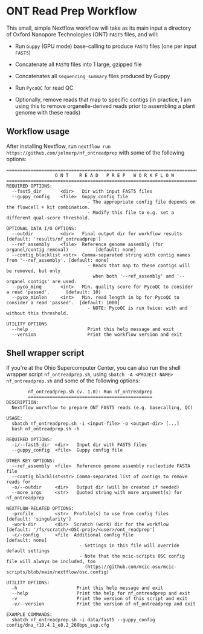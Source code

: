 
# ONT Read Prep Workflow

This small, simple Nextflow workflow will take as its main input a directory of
Oxford Nanopore Technologies (ONT) `FAST5` files, and will:

- Run `Guppy` (GPU mode) base-calling to produce `FASTQ` files (one per input `FAST5`)

- Concatenate all `FASTQ` files into 1 large, gzipped file

- Concatenates all `sequencing_summary` files produced by Guppy

- Run `PycoQC` for read QC

- Optionally, remove reads that map to specific contigs
  (in practice, I am using this to remove organelle-derived reads prior
  to assembling a plant genome with these reads)

## Workflow usage

After installing Nextflow,
run `nextflow run https://github.com/jelmerp/nf_ontreadprep` with some of the
following options:

```
============================================================================
                  O N T    R E A D   P R E P   W O R K F L O W
============================================================================
REQUIRED OPTIONS:
  --fast5_dir       <dir>   Dir with input FAST5 files
  --guppy_config    <file>  Guppy config file
                              - The appropriate config file depends on the flowcell + kit combination.
                              - Modify this file to e.g. set a different qual-score threshold. 

OPTIONAL DATA I/O OPTIONS:
  --outdir          <dir>   Final output dir for workflow results                           [default: 'results/nf_ontreadprep']
  --ref_assembly    <file>  Reference genome assembly (for organel/contig removal)          [default: none]
  --contig_blacklist <str>  Comma-separated string with contig names from '--ref_assembly'. [default: none]
                              - Reads that map to these contigs will be removed, but only
                                when both '--ref_assembly' and '--organel_contigs' are used.
  --pyco_minq       <int>   Min. quality score for PycoQC to consider a read 'passed'.      [default: 10]
  --pyco_minlen     <int>   Min. read length in bp for PycoQC to consider a read 'passed'.  [default: 1000]
                              - NOTE: PycoQC is run twice: with and without this threshold.

UTILITY OPTIONS
  --help                      Print this help message and exit
  --version                   Print the workflow version and exit
```

## Shell wrapper script

If you're at the Ohio Supercomputer Center,
you can also run the shell wrapper script `nf_ontreadprep.sh`,
using `sbatch -A <PROJECT-NAME> nf_ontreadprep.sh` and some of the following
options:

```
        nf_ontreadprep.sh (v. 1.0): Run nf_ontreadprep
        ==============================================
DESCRIPTION:
  Nextflow workflow to prepare ONT FAST5 reads (e.g. basecalling, QC)

USAGE:
  sbatch nf_ontreadprep.sh -i <input-file> -o <output-dir> [...]
  bash nf_ontreadprep.sh -h

REQUIRED OPTIONS:
  -i/--fast5_dir  <dir>   Input dir with FAST5 files
  --guppy_config  <file>  Guppy config file

OTHER KEY OPTIONS:
  --ref_assembly  <file>  Reference genome assembly nucleotide FASTA file
  --contig_blacklist<str> Comma-separated list of contigs to remove reads for
  -o/--outdir     <dir>   Output dir (will be created if needed)
  --more_args     <str>   Quoted string with more argument(s) for nf_ontreadprep

NEXTFLOW-RELATED OPTIONS:
  -profile        <str>  Profile(s) to use from config files          [default: 'singularity']
  -work-dir       <dir>  Scratch (work) dir for the workflow          [default: '/fs/scratch/<OSC-proj>/<user>/ont_readprep']
  -c/-config      <file  Additional config file                       [default: none]
                           - Settings in this file will override default settings
                           - Note that the mcic-scripts OSC config file will always be included, too
                             (https://github.com/mcic-osu/mcic-scripts/blob/main/nextflow/osc.config)

UTILITY OPTIONS:
  -h                      Print this help message and exit
  --help                  Print the help for nf_ontreadprep and exit
  -v                      Print the version of this script and exit
  -v/--version            Print the version of nf_ontreadprep and exit

EXAMPLE COMMANDS:
  sbatch nf_ontreadprep.sh -i data/fast5 --guppy_config config/dna_r10.4.1_e8.2_260bps_sup.cfg
```
